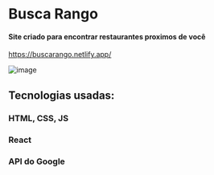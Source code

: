 # Busca Rango
#### Site criado para encontrar restaurantes proximos de você 

https://buscarango.netlify.app/

![image](https://user-images.githubusercontent.com/68666964/133337446-de6a36c5-2f76-45f1-ba94-3e93a2973d42.png)


## Tecnologias usadas: 
### HTML, CSS, JS 
### React 
### API do Google

